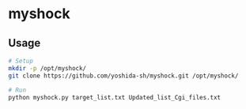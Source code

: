 # myshock

## Usage
```bash
# Setup
mkdir -p /opt/myshock/
git clone https://github.com/yoshida-sh/myshock.git /opt/myshock/

# Run
python myshock.py target_list.txt Updated_list_Cgi_files.txt
```


